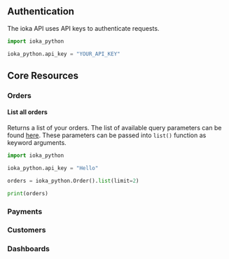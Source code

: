 ## Authentication
The ioka API uses API keys to authenticate requests.

```python
import ioka_python

ioka_python.api_key = "YOUR_API_KEY"
```

## Core Resources

### Orders

#### List all orders

Returns a list of your orders. The list of available query parameters can be found [here](https://ioka.kz/docs_v2.html#tag/orders/operation/GetOrders).
These parameters can be passed into `list()` function as keyword arguments.

```python
import ioka_python

ioka_python.api_key = "Hello"

orders = ioka_python.Order().list(limit=2)

print(orders)
```

### Payments

### Customers

### Dashboards

